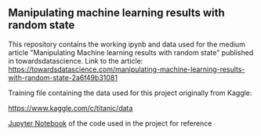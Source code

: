 ## Manipulating machine learning results with random state

This repository contains the working ipynb and data used for the medium article "Manipulating Machine learning results with random state" published in towardsdatascience.
Link to the article:
https://towardsdatascience.com/manipulating-machine-learning-results-with-random-state-2a6f49b31081


Training file containing the data used for this project originally from Kaggle:
  
   https://www.kaggle.com/c/titanic/data
  
[Jupyter Notebook](https://github.com/WeiHanLer/Manipulating-machine-learning-results-with-random-state-/blob/master/Titanic%20Xgboost%20Code%20for%20Random%20State.ipynb) of the code used in the project for reference 
